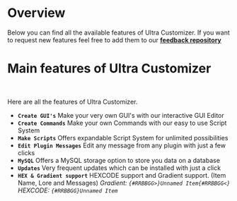 # Overview
Below you can find all the available features of Ultra Customizer. If you want to request new features feel free to add them to our **[feedback repository](https://github.com/TechsCode-Team/Feedback/discussions/categories/suggestions)**
<br>

# Main features of Ultra Customizer
<br>

Here are all the features of Ultra Customizer.
<br>

* **`Create GUI's`**
  Make your very own GUI's with our interactive GUI Editor
* **`Create Commands`**
  Make your own Commands with our easy to use Script System
* **`Make Scripts`**
  Offers expandable Script System for unlimited possibilities
* **`Edit Plugin Messages`**
  Edit any message from any plugin with just a few clicks
* **`MySQL`**
  Offers a MySQL storage option to store you data on a database
* **`Updates`**
  Very frequent updates which can be installed with just a click
* **`HEX & Gradient support`**
  HEXCODE support and Gradient support. (Item Name, Lore and Messages)
  *Gradient: `{#RRBBGG>}Unnamed Item{#RRBBGG<}`*
  *HEXCODE: `{#RRBBGG}Unnamed Item`*
